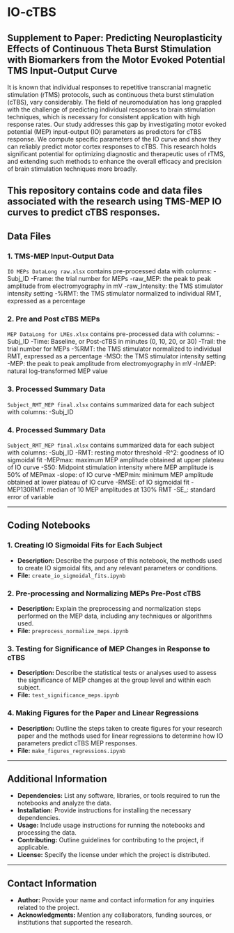 # IO-cTBS

## Supplement to Paper: Predicting Neuroplasticity Effects of Continuous Theta Burst Stimulation with Biomarkers from the Motor Evoked Potential TMS Input-Output Curve
It is known that individual responses to repetitive transcranial magnetic stimulation (rTMS) protocols, such as continuous theta burst stimulation (cTBS), vary considerably. The field of neuromodulation has long grappled with the challenge of predicting individual responses to brain stimulation techniques, which is necessary for consistent application with high response rates. Our study addresses this gap by investigating motor evoked potential (MEP) input-output (IO) parameters as predictors for cTBS response. We compute specific parameters of the IO curve and show they can reliably predict motor cortex responses to cTBS. This research holds significant potential for optimizing diagnostic and therapeutic uses of rTMS, and extending such methods to enhance the overall efficacy and precision of brain stimulation techniques more broadly.

This repository contains code and data files associated with the research using TMS-MEP IO curves to predict cTBS responses.
---

## Data Files
### 1. TMS-MEP Input-Output Data
`IO MEPs DataLong raw.xlsx` contains pre-processed data with columns: 
-Subj_ID 
-Frame: the trial number for MEPs
-raw_MEP: the peak to peak amplitude from electromyography in mV
-raw_Intensity: the TMS stimulator intensity setting
-%RMT: the TMS stimulator normalized to individual RMT, expressed as a percentage

### 2. Pre and Post cTBS MEPs
`MEP DataLong for LMEs.xlsx` contains pre-processed data with columns: 
-Subj_ID 
-Time: Baseline, or Post-cTBS in minutes (0, 10, 20, or 30)
-Trail: the trial number for MEPs
-%RMT: the TMS stimulator normalized to individual RMT, expressed as a percentage
-MSO: the TMS stimulator intensity setting
-MEP: the peak to peak amplitude from electromyography in mV
-lnMEP: natural log-transformed MEP value

### 3. Processed Summary Data
`Subject_RMT_MEP final.xlsx` contains summarized data for each subject with columns: 
-Subj_ID 


### 4. Processed Summary Data
`Subject_RMT_MEP final.xlsx` contains summarized data for each subject with columns: 
-Subj_ID 
-RMT: resting motor threshold
-R^2: goodness of IO sigmoidal fit
-MEPmax: maximum MEP amplitude obtained at upper plateau of IO curve
-S50: Midpoint stimulation intensity where MEP amplitude is 50% of MEPmax
-slope: of IO curve
-MEPmin: minimum MEP amplitude obtained at lower plateau of IO curve
-RMSE: of IO sigmoidal fit
-MEP130RMT: median of 10 MEP amplitudes at 130% RMT
-SE_: standard error of variable

---

## Coding Notebooks
### 1. Creating IO Sigmoidal Fits for Each Subject
- **Description:** Describe the purpose of this notebook, the methods used to create IO sigmoidal fits, and any relevant parameters or conditions.
- **File:** `create_io_sigmoidal_fits.ipynb`

### 2. Pre-processing and Normalizing MEPs Pre-Post cTBS
- **Description:** Explain the preprocessing and normalization steps performed on the MEP data, including any techniques or algorithms used.
- **File:** `preprocess_normalize_meps.ipynb`

### 3. Testing for Significance of MEP Changes in Response to cTBS
- **Description:** Describe the statistical tests or analyses used to assess the significance of MEP changes at the group level and within each subject.
- **File:** `test_significance_meps.ipynb`

### 4. Making Figures for the Paper and Linear Regressions
- **Description:** Outline the steps taken to create figures for your research paper and the methods used for linear regressions to determine how IO parameters predict cTBS MEP responses.
- **File:** `make_figures_regressions.ipynb`

---

## Additional Information
- **Dependencies:** List any software, libraries, or tools required to run the notebooks and analyze the data.
- **Installation:** Provide instructions for installing the necessary dependencies.
- **Usage:** Include usage instructions for running the notebooks and processing the data.
- **Contributing:** Outline guidelines for contributing to the project, if applicable.
- **License:** Specify the license under which the project is distributed.

---

## Contact Information
- **Author:** Provide your name and contact information for any inquiries related to the project.
- **Acknowledgments:** Mention any collaborators, funding sources, or institutions that supported the research.

